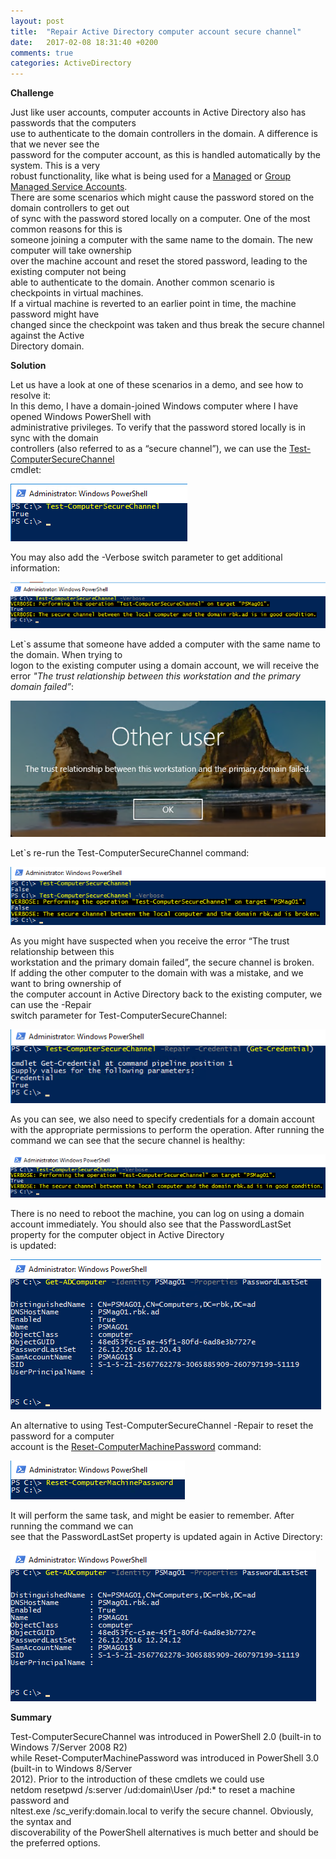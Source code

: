```yaml
---
layout: post
title:  "Repair Active Directory computer account secure channel"
date:   2017-02-08 18:31:40 +0200
comments: true
categories: ActiveDirectory
---
```


**Challenge**

Just like user accounts, computer accounts in Active Directory also has passwords that the computers  
 use to authenticate to the domain controllers in the domain. A difference is that we never see the  
 password for the computer account, as this is handled automatically by the system. This is a very  
 robust functionality, like what is being used for a [Managed](https://technet.microsoft.com/en-us/library/dd560633(v=ws.10).aspx) or [Group Managed Service Accounts](https://technet.microsoft.com/en-us/library/hh831782(v=ws.11).aspx).  
There are some scenarios which might cause the password stored on the domain controllers to get out  
of sync with the password stored locally on a computer. One of the most common reasons for this is  
 someone joining a computer with the same name to the domain. The new computer will take ownership  
 over the machine account and reset the stored password, leading to the existing computer not being  
 able to authenticate to the domain. Another common scenario is checkpoints in virtual machines.  
 If a virtual machine is reverted to an earlier point in time, the machine password might have  
 changed since the checkpoint was taken and thus break the secure channel against the Active  
 Directory domain. 

**Solution**

Let us have a look at one of these scenarios in a demo, and see how to resolve it:  
In this demo, I have a domain-joined Windows computer where I have opened Windows PowerShell with   
administrative privileges. To verify that the password stored locally is in sync with the domain  
controllers (also referred to as a “secure channel”), we can use the [Test-ComputerSecureChannel](https://msdn.microsoft.com/en-us/powershell/reference/5.1/microsoft.powershell.management/test-computersecurechannel)  
cmdlet:  

![alt](/images/Test-ComputerSecureChannel_01.png)

You may also add the -Verbose switch parameter to get additional information:

![alt](/images/Test-ComputerSecureChannel_02.png)

Let`s assume that someone have added a computer with the same name to the domain. When trying to  
logon to the existing computer using a domain account, we will receive the error *"The trust 
relationship between this workstation and the primary domain failed”*:  

![alt](/images/Test-ComputerSecureChannel_03.png)

Let`s re-run the Test-ComputerSecureChannel command:  

![alt](/images/Test-ComputerSecureChannel_04.png)

As you might have suspected when you receive the error “The trust relationship between this  
workstation and the primary domain failed”, the secure channel is broken.  
If adding the other computer to the domain with was a mistake, and we want to bring ownership of  
the computer account in Active Directory back to the existing computer, we can use the -Repair  
switch parameter for Test-ComputerSecureChannel:  

![alt](/images/Test-ComputerSecureChannel_05.png)

As you can see, we also need to specify credentials for a domain account with the appropriate 
permissions to perform the operation. After running the command we can see that the secure channel 
is healthy:

![alt](/images/Test-ComputerSecureChannel_06.png)

There is no need to reboot the machine, you can log on using a domain account immediately.
You should also see that the PasswordLastSet property for the computer object in Active Directory  
 is updated:

![alt](/images/Test-ComputerSecureChannel_07.png)

An alternative to using Test-ComputerSecureChannel -Repair to reset the password for a computer  
account is the [Reset-ComputerMachinePassword](https://msdn.microsoft.com/en-us/powershell/reference/5.1/microsoft.powershell.management/reset-computermachinepassword) command:

![alt](/images/Test-ComputerSecureChannel_08.png)

It will perform the same task, and might be easier to remember. After running the command we can  
see that the PasswordLastSet property is updated again in Active Directory:

![alt](/images/Test-ComputerSecureChannel_09.png)

**Summary**

Test-ComputerSecureChannel was introduced in PowerShell 2.0 (built-in to Windows 7/Server 2008 R2)   
while Reset-ComputerMachinePassword was introduced in PowerShell 3.0 (built-in to Windows 8/Server  
2012). Prior to the introduction of these cmdlets we could use  
netdom resetpwd /s:server /ud:domain\User /pd:* to reset a machine password and  
nltest.exe /sc_verify:domain.local to verify the secure channel. Obviously, the syntax and  
discoverability of the PowerShell alternatives is much better and should be the preferred options.  